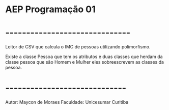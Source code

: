 # AEP Programação 01
# ------------------------------
 Leitor de CSV que calcula o IMC de pessoas utilizando polimorfismo.

 Existe a classe Pessoa que tem os atributos e duas classes que herdam
 da classe pessoa que são Homem e Mulher eles sobreescrevem as classes
 da pessoa.

# -----------------------------
Autor: Maycon de Moraes
Faculdade: Unicesumar Curitiba
